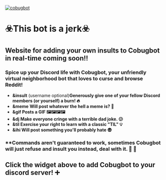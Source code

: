<a href="https://top.gg/bot/525382819808280597" >
  <img src="https://top.gg/api/widget/525382819808280597.svg" alt="cobugbot" />
</a>

<h1><strong>☣️This bot is a jerk☣️</strong></h1>

<h2><strong> Website for adding your own insults to Cobugbot in real-time coming soon‼️ </strong></h2>

<h3>
  Spice up your Discord life with Cobugbot, your unfriendly virtual neighborhood
  bot that loves to curse and browse Reddit!
</h3>

<ul>
  <li>
    <strong>&insult</strong> (username optional)<strong
      >Generously give one of your fellow Discord members (or yourself) a
      burn! 🔥</strong
    >
  </li>
  <li><strong>&meme</strong> <strong>Will post whatever the hell a meme is? 🤣</strong></li>
  <li><strong>&gif Posts a GIF 🖼️🖼️🖼️🖼️</strong></li>
  <li><strong>&dj Make everyone cringe with a terrible dad joke. 😕</strong></li>
  <li>
    <strong>&til Exercise your right to learn with a classic "TIL" 💡</strong>
  </li>
  <li><strong>&ihi Will post something you'll probably hate 😨</strong></li>
</ul>

<h3>
  **Commands aren't guaranteed to work, sometimes Cobugbot will just refuse and
  insult you instead, deal with it. 🎰 🎲
<h3>
<h2><strong>Click the widget above to add Cobugbot to your discord server! ➕</strong></h2>
